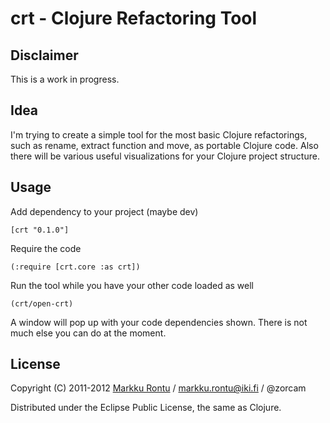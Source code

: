 crt - Clojure Refactoring Tool
================================

Disclaimer
-----------

This is a work in progress.

Idea
------

I'm trying to create a simple tool for the most basic Clojure refactorings, such as rename, extract function and move, as portable Clojure code. Also there will be various useful visualizations for your Clojure project structure.

Usage
-------

Add dependency to your project (maybe dev)

    [crt "0.1.0"]

Require the code

    (:require [crt.core :as crt])

Run the tool while you have your other code loaded as well
    
    (crt/open-crt)

A window will pop up with your code dependencies shown. There is not much else you can do at the moment.

License
---------

Copyright (C) 2011-2012 [Markku Rontu](http://markku.rontu.net) / markku.rontu@iki.fi / @zorcam

Distributed under the Eclipse Public License, the same as Clojure.
